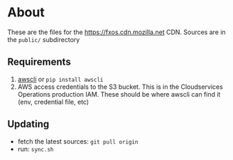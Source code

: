 # About

These are the files for the https://fxos.cdn.mozilla.net CDN. Sources are 
in the `public/` subdirectory

## Requirements

1. [awscli](https://aws.amazon.com/cli/) or `pip install awscli`
1. AWS access credentials to the S3 bucket. This is in the Cloudservices Operations
   production IAM. These should be where awscli can find it (env, credential file, etc)

## Updating

* fetch the latest sources: `git pull origin`
* run: `sync.sh`

